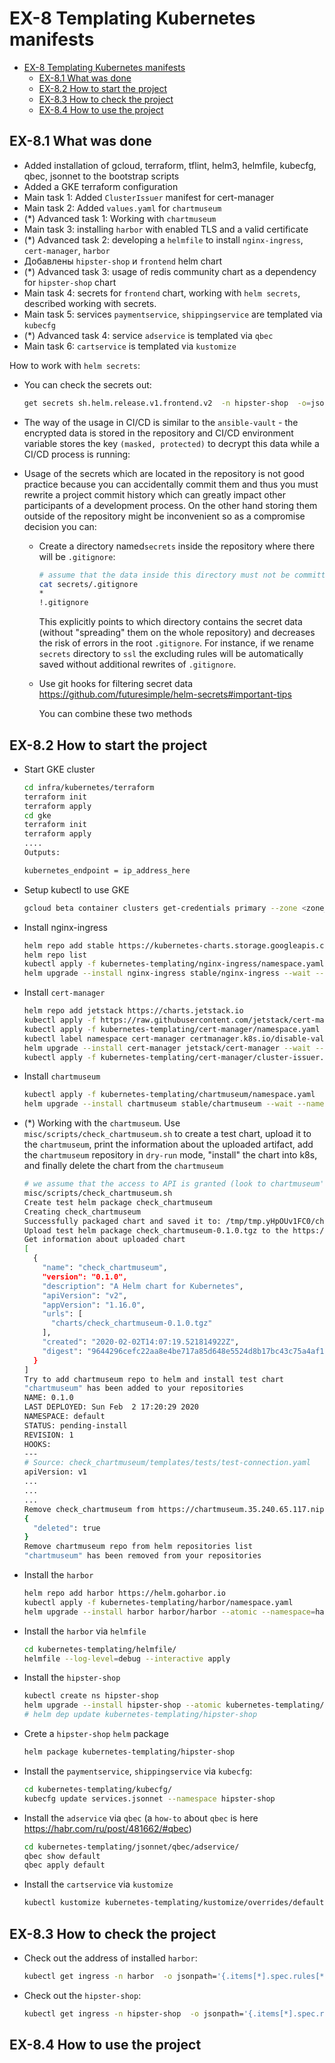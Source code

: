 # EX-8 Templating Kubernetes manifests

* [EX-8 Templating Kubernetes manifests](#ex-8-%d0%a8%d0%b0%d0%b1%d0%bb%d0%be%d0%bd%d0%b8%d0%b7%d0%b0%d1%86%d0%b8%d1%8f-%d0%bc%d0%b0%d0%bd%d0%b8%d1%84%d0%b5%d1%81%d1%82%d0%be%d0%b2-kubernetes)
  * [EX-8.1 What was done](#ex-81-%d0%a7%d1%82%d0%be-%d0%b1%d1%8b%d0%bb%d0%be-%d1%81%d0%b4%d0%b5%d0%bb%d0%b0%d0%bd%d0%be)
  * [EX-8.2 How to start the project](#ex-82-%d0%9a%d0%b0%d0%ba-%d0%b7%d0%b0%d0%bf%d1%83%d1%81%d1%82%d0%b8%d1%82%d1%8c-%d0%bf%d1%80%d0%be%d0%b5%d0%ba%d1%82)
  * [EX-8.3 How to check the project](#ex-83-%d0%9a%d0%b0%d0%ba-%d0%bf%d1%80%d0%be%d0%b2%d0%b5%d1%80%d0%b8%d1%82%d1%8c-%d0%bf%d1%80%d0%be%d0%b5%d0%ba%d1%82)
  * [EX-8.4 How to use the project](#ex-84-%d0%9a%d0%b0%d0%ba-%d0%bd%d0%b0%d1%87%d0%b0%d1%82%d1%8c-%d0%bf%d0%be%d0%bb%d1%8c%d0%b7%d0%be%d0%b2%d0%b0%d1%82%d1%8c%d1%81%d1%8f-%d0%bf%d1%80%d0%be%d0%b5%d0%ba%d1%82%d0%be%d0%bc)

## EX-8.1 What was done

* Added installation of gcloud, terraform, tflint, helm3, helmfile, kubecfg, qbec, jsonnet to the bootstrap scripts
* Added a GKE terraform configuration
* Main task 1: Added `ClusterIssuer` manifest for cert-manager
* Main task 2: Added `values.yaml` for `chartmuseum`
* (*) Advanced task 1: Working with `chartmuseum`
* Main task 3: installing `harbor` with enabled TLS and a valid certificate
* (*) Advanced task 2: developing a `helmfile` to install `nginx-ingress`, `cert-manager`, `harbor`
* Добавлены `hipster-shop` и `frontend` helm chart
* (*) Advanced task 3: usage of redis community chart as a dependency for `hipster-shop` chart
* Main task 4: secrets for `frontend` chart, working with `helm secrets`, described working with secrets.
* Main task 5: services `paymentservice`, `shippingservice` are templated via `kubecfg`
* (*) Advanced task 4: service `adservice` is templated via `qbec`
* Main task 6: `cartservice` is templated via `kustomize`

How to work with `helm secrets`:

* You can check the secrets out:

  ```bash
  get secrets sh.helm.release.v1.frontend.v2  -n hipster-shop  -o=jsonpath='{.data.release}' | base64 --decode
  ```

* The way of the usage in CI/CD is similar to the `ansible-vault` - the encrypted data is stored in the repository and CI/CD environment variable stores the key `(masked, protected)` to decrypt this data while a CI/CD process is running:
* Usage of the secrets which are located in the repository is not good practice because you can accidentally commit them and thus you must rewrite a project commit history which can greatly impact other participants of a development process. On the other hand storing them outside of the repository might be inconvenient so as a compromise decision you can:
  * Create a directory named`secrets` inside the repository where there will be `.gitignore`:

    ```bash
    # assume that the data inside this directory must not be committed and pushed to a remote repository
    cat secrets/.gitignore
    *
    !.gitignore
    ```

    This explicitly points to which directory contains the secret data (without "spreading" them on the whole repository) and decreases the risk of errors in the root `.gitignore`. For instance, if we rename `secrets` directory to `ssl` the excluding rules will be automatically saved without additional rewrites of `.gitignore`.

  * Use git hooks for filtering secret data <https://github.com/futuresimple/helm-secrets#important-tips>

    You can combine these two methods

## EX-8.2 How to start the project

* Start GKE cluster

  ```bash
  cd infra/kubernetes/terraform
  terraform init
  terraform apply
  cd gke
  terraform init
  terraform apply
  ....
  Outputs:

  kubernetes_endpoint = ip_address_here
  ```

* Setup kubectl to use GKE

  ```bash
  gcloud beta container clusters get-credentials primary --zone <zone_here>
  ```

* Install nginx-ingress

  ```bash
  helm repo add stable https://kubernetes-charts.storage.googleapis.com
  helm repo list
  kubectl apply -f kubernetes-templating/nginx-ingress/namespace.yaml
  helm upgrade --install nginx-ingress stable/nginx-ingress --wait --namespace=nginx-ingress --version=1.11.1
  ```

* Install `cert-manager`

  ```bash
  helm repo add jetstack https://charts.jetstack.io
  kubectl apply -f https://raw.githubusercontent.com/jetstack/cert-manager/release-0.9/deploy/manifests/00-crds.yaml
  kubectl apply -f kubernetes-templating/cert-manager/namespace.yaml
  kubectl label namespace cert-manager certmanager.k8s.io/disable-validation="true"
  helm upgrade --install cert-manager jetstack/cert-manager --wait --namespace=cert-manager --version=0.9.0
  kubectl apply -f kubernetes-templating/cert-manager/cluster-issuer.yaml
  ```

* Install `chartmuseum`

  ```bash
  kubectl apply -f kubernetes-templating/chartmuseum/namespace.yaml
  helm upgrade --install chartmuseum stable/chartmuseum --wait --namespace=chartmuseum --version=2.3.2 -f kubernetes-templating/chartmuseum/values.yaml
  ```

* (*) Working with the `chartmuseum`. Use `misc/scripts/check_chartmuseum.sh` to create a test chart, upload it to the `chartmuseum`, print the information about the uploaded artifact, add the `chartmuseum` repository in `dry-run` mode, "install" the chart into k8s, and finally delete the chart from the `chartmuseum`

  ```bash
  # we assume that the access to API is granted (look to chartmuseum's values.yaml )
  misc/scripts/check_chartmuseum.sh
  Create test helm package check_chartmuseum
  Creating check_chartmuseum
  Successfully packaged chart and saved it to: /tmp/tmp.yHpOUv1FC0/check_chartmuseum/check_chartmuseum-0.1.0.tgz
  Upload test helm package check_chartmuseum-0.1.0.tgz to the https://chartmuseum.35.240.65.117.nip.io/api/charts
  Get information about uploaded chart
  [
    {
      "name": "check_chartmuseum",
      "version": "0.1.0",
      "description": "A Helm chart for Kubernetes",
      "apiVersion": "v2",
      "appVersion": "1.16.0",
      "urls": [
        "charts/check_chartmuseum-0.1.0.tgz"
      ],
      "created": "2020-02-02T14:07:19.521814922Z",
      "digest": "9644296cefc22aa8e4be717a85d648e5524d8b17bc43c75a4af10673ee9c9902"
    }
  ]
  Try to add chartmuseum repo to helm and install test chart
  "chartmuseum" has been added to your repositories
  NAME: 0.1.0
  LAST DEPLOYED: Sun Feb  2 17:20:29 2020
  NAMESPACE: default
  STATUS: pending-install
  REVISION: 1
  HOOKS:
  ---
  # Source: check_chartmuseum/templates/tests/test-connection.yaml
  apiVersion: v1
  ...
  ...
  ...
  Remove check_chartmuseum from https://chartmuseum.35.240.65.117.nip.io
  {
    "deleted": true
  }
  Remove chartmuseum repo from helm repositories list
  "chartmuseum" has been removed from your repositories
  ```

* Install the `harbor`

  ```bash
  helm repo add harbor https://helm.goharbor.io
  kubectl apply -f kubernetes-templating/harbor/namespace.yaml
  helm upgrade --install harbor harbor/harbor --atomic --namespace=harbor --version=1.1.2  -f kubernetes-templating/harbor/values.yaml
  ```

* Install the `harbor` via `helmfile`

  ```bash
  cd kubernetes-templating/helmfile/
  helmfile --log-level=debug --interactive apply
  ```

* Install the `hipster-shop`

  ```bash
  kubectl create ns hipster-shop
  helm upgrade --install hipster-shop --atomic kubernetes-templating/hipster-shop --namespace hipster-shop
  # helm dep update kubernetes-templating/hipster-shop
  ```

* Crete a `hipster-shop` `helm` package

  ```bash
  helm package kubernetes-templating/hipster-shop
  ```

* Install the `paymentservice`, `shippingservice` via `kubecfg`:

  ```bash
  cd kubernetes-templating/kubecfg/
  kubecfg update services.jsonnet --namespace hipster-shop
  ```

* Install the `adservice` via `qbec` (a `how-to` about `qbec` is here <https://habr.com/ru/post/481662/#qbec>)

  ```bash
  cd kubernetes-templating/jsonnet/qbec/adservice/
  qbec show default
  qbec apply default
  ```

* Install the `cartservice` via `kustomize`

  ```bash
  kubectl kustomize kubernetes-templating/kustomize/overrides/default/  | kubectl apply -f -
  ```

## EX-8.3 How to check the project

* Check out the address of installed `harbor`:

  ```bash
  kubectl get ingress -n harbor  -o jsonpath='{.items[*].spec.rules[*].host}'
  ```

* Check out the `hipster-shop`:

  ```bash
  kubectl get ingress -n hipster-shop  -o jsonpath='{.items[*].spec.rules[*].host}'
  ```

## EX-8.4 How to use the project
